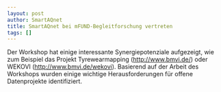 ```yaml
---
layout: post
author: SmartAQnet
title: SmartAQnet bei mFUND-Begleitforschung vertreten
tags: []
---
```

Der Workshop hat einige interessante Synergiepotenziale aufgezeigt, wie zum Beispiel das Projekt Tyrewearmapping (http://www.bmvi.de/) oder WEKOVI (http://www.bmvi.de/wekovi). Basierend auf der Arbeit des Workshops wurden einige wichtige Herausforderungen für offene Datenprojekte identifiziert.
